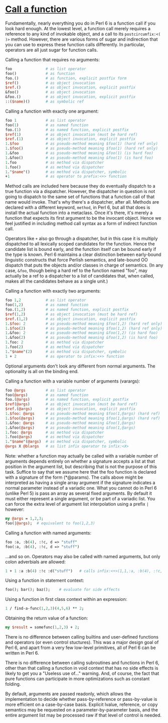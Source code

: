[1]: http://rosettacode.org/wiki/Call_a_function

# [Call a function][1]

Fundamentally, nearly everything you do in Perl 6 is a function call if you look hard enough.
At the lowest level, a function call merely requires a reference to any
kind of invokable object, and a call to its `postcircumfix:<( )>` method.
However, there are various forms of sugar and indirection that you
can use to express these function calls differently. In particular,
operators are all just sugar for function calls.



Calling a function that requires no arguments:

```perl
foo               # as list operator
foo()             # as function
foo.()            # as function, explicit postfix form
$ref()            # as object invocation
$ref.()           # as object invocation, explicit postfix
&foo()            # as object invocation
&foo.()           # as object invocation, explicit postfix
::($name)()       # as symbolic ref
```


Calling a function with exactly one argument:

```perl
foo 1             # as list operator
foo(1)            # as named function
foo.(1)           # as named function, explicit postfix
$ref(1)           # as object invocation (must be hard ref)   
$ref.(1)          # as object invocation, explicit postfix
1.$foo            # as pseudo-method meaning $foo(1) (hard ref only)
1.$foo()          # as pseudo-method meaning $foo(1) (hard ref only)
1.&foo            # as pseudo-method meaning &foo(1) (is hard foo)
1.&foo()          # as pseudo-method meaning &foo(1) (is hard foo)
1.foo             # as method via dispatcher
1.foo()           # as method via dispatcher
1."$name"()       # as method via dispatcher, symbolic
+1                # as operator to prefix:<+> function
```


Method calls are included here because they do eventually dispatch to a true
function via a dispatcher. However, the dispatcher in question is not going
to dispatch to the same set of functions that a function call of that name
would invoke. That's why there's a dispatcher, after all. Methods are declared
with a different keyword, `method`, in Perl 6, but all that does is
install the actual function into a metaclass. Once it's there, it's merely
a function that expects its first argument to be the invocant object. Hence we
feel justified in including method call syntax as a form of indirect function call.



Operators like `+` also go through a dispatcher, but in this case it is
multiply dispatched to all lexically scoped candidates for the function. Hence
the candidate list is bound early, and the function itself can be bound early
if the type is known. Perl 6 maintains a clear distinction between early-bound
linguistic constructs that force Perlish semantics, and late-bound OO dispatch
that puts the objects and/or classes in charge of semantics. (In any case, `&foo`,
though being a hard ref to the function named "foo", may actually be a ref to
a dispatcher to a list of candidates that, when called, makes all the candidates behave as a single unit.)



Calling a function with exactly two arguments:

```perl
foo 1,2           # as list operator
foo(1,2)          # as named function
foo.(1,2)         # as named function, explicit postfix
$ref(1,2)         # as object invocation (must be hard ref)
$ref.(1,2)        # as object invocation, explicit postfix
1.$foo: 2         # as pseudo-method meaning $foo(1,2) (hard ref only)
1.$foo(2)         # as pseudo-method meaning $foo(1,2) (hard ref only)
1.&foo: 2         # as pseudo-method meaning &foo(1,2) (is hard foo)
1.&foo(2)         # as pseudo-method meaning &foo(1,2) (is hard foo)
1.foo: 2          # as method via dispatcher
1.foo(2)          # as method via dispatcher
1."$name"(2)      # as method via dispatcher, symbolic
1 + 2             # as operator to infix:<+> function
```


Optional arguments don't look any different from normal arguments.
The optionality is all on the binding end.



Calling a function with a variable number of arguments (varargs):

```perl
foo @args         # as list operator
foo(@args)        # as named function
foo.(@args)       # as named function, explicit postfix
$ref(@args)       # as object invocation (must be hard ref)
$ref.(@args)      # as object invocation, explicit postfix
1.$foo: @args     # as pseudo-method meaning $foo(1,@args) (hard ref)
1.$foo(@args)     # as pseudo-method meaning $foo(1,@args) (hard ref)
1.&foo: @args     # as pseudo-method meaning &foo(1,@args)
1.&foo(@args)     # as pseudo-method meaning &foo(1,@args)
1.foo: @args      # as method via dispatcher
1.foo(@args)      # as method via dispatcher
1."$name"(@args)  # as method via dispatcher, symbolic
@args X @blargs   # as list infix operator to infix:<X>
```


Note: whether a function may actually be called with a variable number of arguments depends entirely
on whether a signature accepts a list at that position in the argument list, but
describing that is not the purpose of this task. Suffice to say that we assume here that the
foo function is declared with a signature of the form (\*@params). The calls above might be interpreted as having a single array argument if the signature indicates a normal parameter instead of a variadic one. What you cannot do in Perl 6 (unlike Perl 5) is pass an array as several fixed arguments. By default it must either represent a single argument, or be part of a variadic list. You can force the extra level of argument list interpolation using a prefix `|` however:

```perl
my @args = 1,2,3;
foo(|@args);  # equivalent to foo(1,2,3)
```


Calling a function with named arguments:

```perl
foo :a, :b(4), :!c, d => "stuff"
foo(:a, :b(4), :!c, d => "stuff")
```


...and so on. Operators may also be called with named arguments, but only
colon adverbials are allowed:

```perl
1 + 1 :a :b(4) :!c :d("stuff")   # calls infix:<+>(1,1,:a, :b(4), :!c, d => "stuff")
```


Using a function in statement context:

```perl
foo(); bar(); baz();    # evaluate for side effects
```


Using a function in first class context within an expression:

```perl
1 / find-a-func(1,2,3)(4,5,6) ** 2;
```


Obtaining the return value of a function:

```perl
my $result = somefunc(1,2,3) + 2;
```


There is no difference between calling builtins and user-defined functions and operators (or
even control stuctures). This was a major design goal of Perl 6, and apart from a very few
low-level primitives, all of Perl 6 can be written in Perl 6.



There is no difference between calling subroutines and functions in Perl 6, other than that
calling a function in void context that has no side effects is likely to get you a "Useless use of..." warning.
And, of course, the fact that pure functions can participate in more optimizations such as constant folding.



By default, arguments are passed readonly, which allows the implementation to decide whether pass-by-reference or pass-by-value is more efficient on a case-by-case basis. Explicit lvalue, reference, or copy semantics may be requested on a parameter-by-parameter basis, and the entire argument list may be processed raw if that level of control is needed.